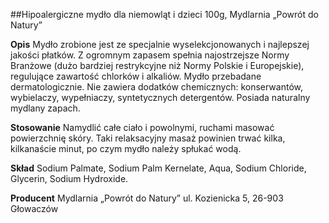 ##Hipoalergiczne mydło dla niemowląt i dzieci 100g, Mydlarnia „Powrót do Natury”

**Opis** Mydło zrobione jest ze specjalnie wyselekcjonowanych i najlepszej jakości płatków. Z ogromnym zapasem spełnia najostrzejsze Normy Branżowe (dużo bardziej restrykcyjne niż Normy Polskie i Europejskie), regulujące zawartość chlorków i alkaliów. Mydło przebadane dermatologicznie. Nie zawiera dodatków chemicznych: konserwantów, wybielaczy, wypełniaczy, syntetycznych detergentów. Posiada naturalny mydlany zapach.

**Stosowanie** Namydlić całe ciało i powolnymi, ruchami masować powierzchnię skóry. Taki relaksacyjny masaż powinien trwać kilka, kilkanaście minut, po czym mydło należy spłukać wodą.

**Skład** Sodium Palmate, Sodium Palm Kernelate, Aqua, Sodium Chloride, Glycerin, Sodium Hydroxide.

**Producent** Mydlarnia „Powrót do Natury”
ul. Kozienicka 5, 26-903 Głowaczów
